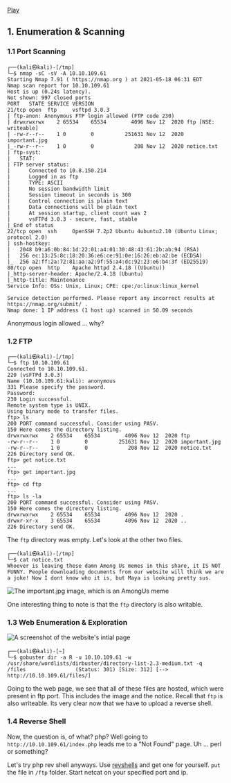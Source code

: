 
[Play](https://tryhackme.com/room/startup)

## 1. Enumeration & Scanning
### 1.1 Port Scanning
```
┌──(kali㉿kali)-[/tmp]
└─$ nmap -sC -sV -A 10.10.109.61
Starting Nmap 7.91 ( https://nmap.org ) at 2021-05-18 06:31 EDT
Nmap scan report for 10.10.109.61
Host is up (0.24s latency).
Not shown: 997 closed ports
PORT   STATE SERVICE VERSION
21/tcp open  ftp     vsftpd 3.0.3
| ftp-anon: Anonymous FTP login allowed (FTP code 230)
| drwxrwxrwx    2 65534    65534        4096 Nov 12  2020 ftp [NSE: writeable]
| -rw-r--r--    1 0        0          251631 Nov 12  2020 important.jpg
|_-rw-r--r--    1 0        0             208 Nov 12  2020 notice.txt
| ftp-syst: 
|   STAT: 
| FTP server status:
|      Connected to 10.8.150.214
|      Logged in as ftp
|      TYPE: ASCII
|      No session bandwidth limit
|      Session timeout in seconds is 300
|      Control connection is plain text
|      Data connections will be plain text
|      At session startup, client count was 2
|      vsFTPd 3.0.3 - secure, fast, stable
|_End of status
22/tcp open  ssh     OpenSSH 7.2p2 Ubuntu 4ubuntu2.10 (Ubuntu Linux; protocol 2.0)
| ssh-hostkey: 
|   2048 b9:a6:0b:84:1d:22:01:a4:01:30:48:43:61:2b:ab:94 (RSA)
|   256 ec:13:25:8c:18:20:36:e6:ce:91:0e:16:26:eb:a2:be (ECDSA)
|_  256 a2:ff:2a:72:81:aa:a2:9f:55:a4:dc:92:23:e6:b4:3f (ED25519)
80/tcp open  http    Apache httpd 2.4.18 ((Ubuntu))
|_http-server-header: Apache/2.4.18 (Ubuntu)
|_http-title: Maintenance
Service Info: OSs: Unix, Linux; CPE: cpe:/o:linux:linux_kernel

Service detection performed. Please report any incorrect results at https://nmap.org/submit/ .
Nmap done: 1 IP address (1 host up) scanned in 50.09 seconds
```

Anonymous login allowed ... why?

### 1.2 FTP 

```
┌──(kali㉿kali)-[/tmp]
└─$ ftp 10.10.109.61  
Connected to 10.10.109.61.
220 (vsFTPd 3.0.3)
Name (10.10.109.61:kali): anonymous
331 Please specify the password.
Password:
230 Login successful.
Remote system type is UNIX.
Using binary mode to transfer files.
ftp> ls
200 PORT command successful. Consider using PASV.
150 Here comes the directory listing.
drwxrwxrwx    2 65534    65534        4096 Nov 12  2020 ftp
-rw-r--r--    1 0        0          251631 Nov 12  2020 important.jpg
-rw-r--r--    1 0        0             208 Nov 12  2020 notice.txt
226 Directory send OK.
ftp> get notice.txt
...
ftp> get important.jpg
...
ftp> cd ftp
...
ftp> ls -la
200 PORT command successful. Consider using PASV.
150 Here comes the directory listing.
drwxrwxrwx    2 65534    65534        4096 Nov 12  2020 .
drwxr-xr-x    3 65534    65534        4096 Nov 12  2020 ..
226 Directory send OK. 
```

The `ftp` directory was empty. Let's look at the other two files.

```
┌──(kali㉿kali)-[/tmp]
└─$ cat notice.txt 
Whoever is leaving these damn Among Us memes in this share, it IS NOT FUNNY. People downloading documents from our website will think we are a joke! Now I dont know who it is, but Maya is looking pretty sus.
```

![The important.jpg image, which is an AmongUs meme](https://i.imgur.com/UEd15ea.png)

One interesting thing to note is that the `ftp` directory is also writable.


### 1.3 Web Enumeration & Exploration

![A screenshot of the website's intial page](https://i.imgur.com/xPZaCyo.png)

```
┌──(kali㉿kali)-[~]
└─$ gobuster dir -a R -u 10.10.109.61 -w /usr/share/wordlists/dirbuster/directory-list-2.3-medium.txt -q
/files                (Status: 301) [Size: 312] [--> http://10.10.109.61/files/]
```

Going to the web page, we see that all of these files are hosted, which were present in ftp port. This includes the image and the notice. Recall that `ftp` is also writeable. Its very clear now that we have to upload a reverse shell.


### 1.4 Reverse Shell
Now, the question is, of what? php? Well going to `http://10.10.109.61/index.php` leads me to a "Not Found" page. Uh ... perl or something?

Let's try php rev shell anyways. Use [revshells](https://www.revshells.com/) and get one for yourself. `put` the file in `/ftp` folder. Start netcat on your specified port and ip.

